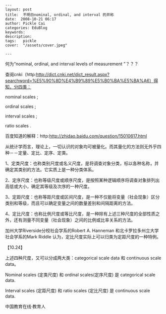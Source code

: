 
    ---
    layout: post  
    title:  不明白nominal, ordinal, and interval 的并称  
    date:  2008-10-21 06:17  
    author: Pickle Cai  
    categories: EduBlog  
    keywords: 
    description:   
    tags:	pickle   
    cover:  "/assets/cover.jpeg"  

    ---  
    
何为“nominal, ordinal, and interval levels of measurement ”？？？



查阅cnki（http:http://dict.cnki.net/dict_result.aspx?searchword=%E5%90%8D%E4%B9%89%E5%B0%BA%E5%BA%A6）得知，分四类：



nominal scales ;



ordinal scales ;



interval  scales ;



ratio scales .



百度知道的解释：http:http://zhidao.baidu.com/question/15010617.html



从统计学而言，理论上，一切认识的对象均可被量化。而其量化的方法则无外乎四种－－定量、定比、定序、定类。 



1、定类尺度：也称类别尺度或名义尺度，是将调查对象分类，标以各种名称，并确定其类别的方法。它实质上是一种分类体系。 



2、定序尺度：也称等级尺度或顺序尺度，是按照某种逻辑顺序将调查对象排列出高低或大小，确定其等级及次序的一种尺度。 



3、定距尺度：也称等距尺度或区间尺度，是一种不仅能将变量（社会现象）区分类别和等级，而且可以确定变量之间的数量差别和间隔距离的方法。 



4、定比尺度：也称比例尺度或等比尺度，是一种除有上述三种尺度的全部性质之外，还有测量不同变量（社会现象）之间的比例或比率关系的方法。



加州大学Riverside分校社会学系的Robert A. Hanneman 和北卡罗拉多州立大学社会学系的Mark Riddle 认为，定比尺度实际上可以归类为定距尺度的一种特例。



【10.24】



上述四种尺度，又可以分成两大类：categorical scale data 和 continuous scale data。



Nominal scales (定类尺度) 和 ordinal scales(定序尺度) 是 categorical scale data.



Interval scales (定距尺度) 和 ratio scales (定比尺度) 是 continuous scale data.



		    
 中国教育在线·教育人

